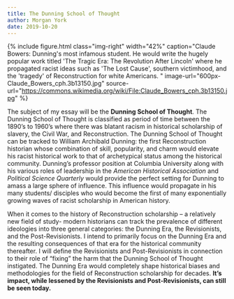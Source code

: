 ```yaml
---
title: The Dunning School of Thought
author: Morgan York
date: 2019-10-20
---
```


{% include figure.html
  class="img-right"
  width="42%"
  caption="Claude Bowers: Dunning's most infamous student. He would write the hugely popular work titled 'The Tragic Era: The Revolution After Lincoln' where he propagated racist ideas such as 'The Lost Cause', southern victimhood, and the 'tragedy' of Reconstruction for white Americans. "
  image-url="600px-Claude_Bowers_cph.3b13150.jpg"
  source-url="https://commons.wikimedia.org/wiki/File:Claude_Bowers_cph.3b13150.jpg"
%}

The subject of my essay will be the **Dunning School of Thought**. The Dunning School of Thought is classified as period of time between the 1890’s to 1960’s where there was blatant racism in historical scholarship of slavery, the Civil War, and Reconstruction. The Dunning School of Thought can be tracked to William Archibald Dunning: the first Reconstruction historian whose combination of skill, popularity, and charm would elevate his racist historical work to that of archetypical status among the historical community. Dunning’s professor position at Columbia University along with his various roles of leadership in the *American Historical Association* and *Political Science Quarterly* would provide the perfect setting for Dunning to amass a large sphere of influence. This influence would propagate in his many students/ disciples who would become the first of many exponentially growing waves of racist scholarship in American history. 

When it comes to the history of Reconstruction scholarship – a relatively new field of study- modern historians can track the prevalence of different ideologies into three general categories: the Dunning Era, the Revisionists, and the Post-Revisionists. I intend to primarily focus on the Dunning Era and the resulting consequences of that era for the historical community thereafter. I will define the Revisionists and Post-Revisionists in connection to their role of “fixing” the harm that the Dunning School of Thought instigated. The Dunning Era would completely shape historical biases and methodologies for the field of Reconstruction scholarship for decades. **It’s impact, while lessened by the Revisionists and Post-Revisionists, can still be seen today.**

